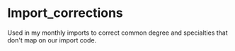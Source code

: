 # Import_corrections
Used in my monthly imports to correct common degree and specialties that don't map on our import code.
